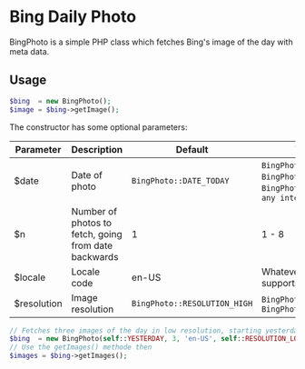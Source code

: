 # Bing Daily Photo

BingPhoto is a simple PHP class which fetches Bing's image of the day with meta data.

## Usage

```php
$bing  = new BingPhoto();
$image = $bing->getImage();
```

The constructor has some optional parameters:

| Parameter   |Description        |Default              |Valid values|
|-------------|-------------------|---------------------|------------|
| $date|Date of photo|`BingPhoto::DATE_TODAY` |`BingPhoto::DATE_YESTERDAY`, `BingPhoto::DATE_TODAY`, `BingPhoto::DATE_TOMORROW`, `any integer >= -1`|
| $n|Number of photos to fetch, going from date backwards|1|1 - 8|
| $locale     |Locale code|en-US|Whatever language Bing supports|
| $resolution |Image resolution|`BingPhoto::RESOLUTION_HIGH`|`BingPhoto::RESOLUTION_LOW`, `BingPhoto::RESOLUTION_HIGH`|

```php
// Fetches three images of the day in low resolution, starting yesterday
$bing  = new BingPhoto(self::YESTERDAY, 3, 'en-US', self::RESOLUTION_LOW);
// Use the getImages() methode then
$images = $bing->getImages();
```
